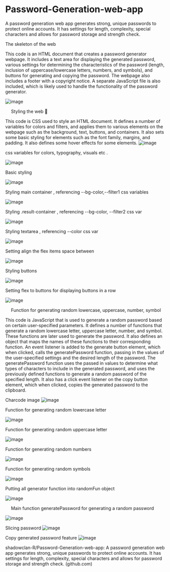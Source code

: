 # Password-Generation-web-app
A password generation web app generates strong, unique passwords to protect online accounts.
It has settings for length, complexity, special characters and allows for password storage and strength check.

The skeleton of the web

This code is an HTML document that creates a password generator webpage. 
It includes a text area for displaying the generated password, various settings for determining the characteristics of the password (length, inclusion of uppercase/lowercase letters, numbers, and symbols), and buttons for generating and copying the password. The webpage also includes a footer with a copyright notice. A separate JavaScript file is also included, which is likely used to handle the functionality of the password generator.

![image](https://user-images.githubusercontent.com/106614237/212555662-be2892a6-6b4e-456d-bfb5-9d70fe547418.png)

 

 
Styling the web 🎨

This code is CSS used to style an HTML document. It defines a number of variables for colors and filters, and applies them to various elements on the webpage such as the background, text, buttons, and containers. It also sets some basic styling for elements such as the font family, margins, and padding. It also defines some hover effects for some elements.
 ![image](https://user-images.githubusercontent.com/106614237/212555682-931b5c76-b799-4914-a4aa-fbab266d188e.png)


css variables for colors, typography, visuals etc .
 
![image](https://user-images.githubusercontent.com/106614237/212555698-d4ead9d9-7a88-4ae8-b485-19abfc393dd2.png)


Basic styling
 
![image](https://user-images.githubusercontent.com/106614237/212555707-1f092a7a-629b-45e4-bc8f-db329a98f184.png)


Styling main container , referencing --bg-color,--filter1 css variables
 

![image](https://user-images.githubusercontent.com/106614237/212555715-3db57c50-186f-47ab-be7d-7e8f515aec12.png)

Styling .result-container , referencing --bg-color, --filter2 css var
 
![image](https://user-images.githubusercontent.com/106614237/212555731-6f772bce-152b-44f5-b552-a0b0697a3001.png)


Styling textarea , referencing --color css var
 

![image](https://user-images.githubusercontent.com/106614237/212555740-c7708f33-219a-4456-816f-34ab3672d80b.png)


Setting align the flex items space between
 
![image](https://user-images.githubusercontent.com/106614237/212555749-f0d3dcfa-c645-4d80-add9-c76f062152ff.png)


Styling buttons
 
![image](https://user-images.githubusercontent.com/106614237/212555756-347e8755-ca8c-486e-b7c9-90a8a86ebbb3.png)


Setting flex to buttons for displaying buttons in a row
 
![image](https://user-images.githubusercontent.com/106614237/212555759-d5523db6-76cb-405e-9173-db2537135b56.png)



 
Function for generating random lowercase, uppercase, number, symbol

This code is JavaScript that is used to generate a random password based on certain user-specified parameters.
It defines a number of functions that generate a random lowercase letter, uppercase letter, number, and symbol. 
These functions are later used to generate the password. It also defines an object that maps the names of these functions to their corresponding function. 
An event listener is added to the generate button element, which when clicked, calls the generatePassword function,
passing in the values of the user-specified settings and the desired length of the password. 
The generatePassword function uses the passed in values to determine what types of characters to include in the generated password,
and uses the previously defined functions to generate a random password of the specified length.
It also has a click event listener on the copy button element, which when clicked, copies the generated password to the clipboard.


Charcode image
 ![image](https://user-images.githubusercontent.com/106614237/212556018-be698fba-17c1-441d-93c0-f1f3148ae306.png)


Function for generating random lowercase letter
 
![image](https://user-images.githubusercontent.com/106614237/212556025-4461fade-d485-4768-a0ef-d8b9d3460b31.png)


 Function for generating random uppercase letter
 
![image](https://user-images.githubusercontent.com/106614237/212556036-13c8b999-f1af-4650-ad44-b9392223013a.png)


Function for generating random numbers
 
![image](https://user-images.githubusercontent.com/106614237/212556045-e5189156-4dee-4ab7-89d8-7d21db63afc4.png)


Function for generating random symbols
 
![image](https://user-images.githubusercontent.com/106614237/212556051-22828fa6-947e-4d04-97e4-ea477fa083b9.png)


Putting all generator function into randomFun object
 
![image](https://user-images.githubusercontent.com/106614237/212556068-f26c9bdd-e637-43c0-99a6-b7993e696823.png)


 
Main function generatePassword for generating a random password
 
![image](https://user-images.githubusercontent.com/106614237/212556074-3d0497b9-fcbb-4466-8a9d-61bc1da04ad2.png)


Slicing password
 ![image](https://user-images.githubusercontent.com/106614237/212556081-1e2aa08d-90ef-492d-b1e3-3fca5f413628.png)



 Copy generated password feature
 ![image](https://user-images.githubusercontent.com/106614237/212556091-74187c2c-369c-44b3-831f-43c3f8d7fcc4.png)


shadowclan-R/Password-Generation-web-app: A password generation web app generates strong, unique passwords to protect online accounts. It has settings for length, complexity, special characters and allows for password storage and strength check. (github.com)
